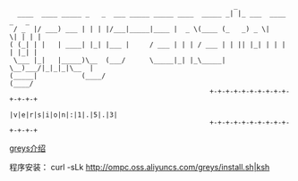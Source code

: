 ```
                                                        _
  ____  ____ _____ _   _  ___ _____ _____ ____  _____ _| |_ ___  ____  _   _
 / _  |/ ___) ___ | | | |/___|_____|____ |  _ \(____ (_   _) _ \|    \| | | |
( (_| | |   | ____| |_| |___ |     / ___ | | | / ___ | | || |_| | | | | |_| |
 \___ |_|   |_____)\__  (___/      \_____|_| |_\_____|  \__)___/|_|_|_|\__  |
(_____|           (____/                                              (____/
                                                  +-+-+-+-+-+-+-+-+-+-+-+-+-+
                                                  |v|e|r|s|i|o|n|:|1|.|5|.|3|
                                                  +-+-+-+-+-+-+-+-+-+-+-+-+-+
```
[greys介绍](https://github.com/chengtongda/greys-anatomy/wiki/Greys-Anatomy)

程序安装：
curl -sLk http://ompc.oss.aliyuncs.com/greys/install.sh|ksh
